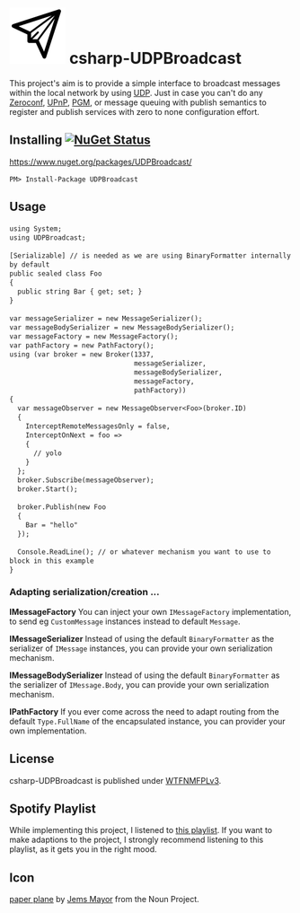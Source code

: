 # ![Icon](https://raw.githubusercontent.com/dittodhole/csharp-UDPBroadcast/master/Icons/package_icon.png) csharp-UDPBroadcast

This project's aim is to provide a simple interface to broadcast messages within the local network by using [UDP](https://en.wikipedia.org/wiki/User_Datagram_Protocol). Just in case you can't do any [Zeroconf](https://en.wikipedia.org/wiki/Zero-configuration_networking), [UPnP](https://en.wikipedia.org/wiki/Universal_Plug_and_Play), [PGM](https://en.wikipedia.org/wiki/Pragmatic_General_Multicast), or message queuing with publish semantics to register and publish services with zero to none configuration effort.

## Installing [![NuGet Status](http://img.shields.io/nuget/v/UDPBroadcast.svg?style=flat)](https://www.nuget.org/packages/UDPBroadcast/)

https://www.nuget.org/packages/UDPBroadcast/

    PM> Install-Package UDPBroadcast

## Usage

    using System;
    using UDPBroadcast;

    [Serializable] // is needed as we are using BinaryFormatter internally by default
    public sealed class Foo
    {
      public string Bar { get; set; }
    }
    
    var messageSerializer = new MessageSerializer();
    var messageBodySerializer = new MessageBodySerializer();
    var messageFactory = new MessageFactory();
    var pathFactory = new PathFactory();
    using (var broker = new Broker(1337,
                                   messageSerializer,
                                   messageBodySerializer,
                                   messageFactory,
                                   pathFactory))
    {
      var messageObserver = new MessageObserver<Foo>(broker.ID)
      {
        InterceptRemoteMessagesOnly = false,
        InterceptOnNext = foo =>
        {
          // yolo
        }
      };
      broker.Subscribe(messageObserver);
      broker.Start();
    
      broker.Publish(new Foo
      {
        Bar = "hello"
      });

      Console.ReadLine(); // or whatever mechanism you want to use to block in this example
    }

### Adapting serialization/creation ...

**IMessageFactory**
You can inject your own `IMessageFactory` implementation, to send eg `CustomMessage` instances instead to default `Message`.

**IMessageSerializer**
Instead of using the default `BinaryFormatter` as the serializer of `IMessage` instances, you can provide your own serialization mechanism.

**IMessageBodySerializer**
Instead of using the default `BinaryFormatter` as the serializer of `IMessage.Body`, you can provide your own serialization mechanism.

**IPathFactory**
If you ever come across the need to adapt routing from the default `Type.FullName` of the encapsulated instance, you can provider your own implementation.

## License

csharp-UDPBroadcast is published under [WTFNMFPLv3](http://andreas.niedermair.name/introducing-wtfnmfplv3).

## Spotify Playlist

While implementing this project, I listened to [this playlist](https://open.spotify.com/user/dittodhole/playlist/4iTsAO3Az90sdVJY4AX8di). If you want to make adaptions to the project, I strongly recommend listening to this playlist, as it gets you in the right mood.

## Icon

[paper plane](https://thenounproject.com/jum/uploads/?i=156217) by [Jems Mayor](https://thenounproject.com/jum/) from the Noun Project.